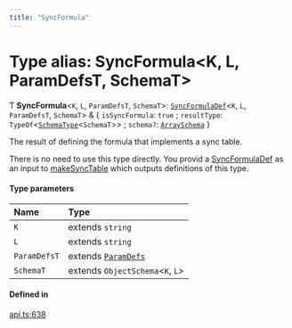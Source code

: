 ```yaml
---
title: "SyncFormula"
---
```

# Type alias: SyncFormula<K, L, ParamDefsT, SchemaT\>

Ƭ **SyncFormula**<`K`, `L`, `ParamDefsT`, `SchemaT`\>: [`SyncFormulaDef`](../interfaces/SyncFormulaDef.md)<`K`, `L`, `ParamDefsT`, `SchemaT`\> & { `isSyncFormula`: ``true`` ; `resultType`: `TypeOf`<[`SchemaType`](SchemaType.md)<`SchemaT`\>\> ; `schema?`: [`ArraySchema`](../interfaces/ArraySchema.md)  }

The result of defining the formula that implements a sync table.

There is no need to use this type directly. You provid a [SyncFormulaDef](../interfaces/SyncFormulaDef.md) as an
input to [makeSyncTable](../functions/makeSyncTable.md) which outputs definitions of this type.

#### Type parameters

| Name | Type |
| :------ | :------ |
| `K` | extends `string` |
| `L` | extends `string` |
| `ParamDefsT` | extends [`ParamDefs`](ParamDefs.md) |
| `SchemaT` | extends `ObjectSchema`<`K`, `L`\> |

#### Defined in

[api.ts:638](https://github.com/coda/packs-sdk/blob/main/api.ts#L638)
